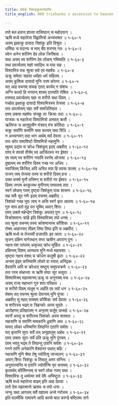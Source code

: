 ```yaml
---
title: 060 त्रिशङ्कुस्वर्गप्राप्तिः
title_english: 060 trishanku s ascension to heaven

---
```

तपो बल हतान् ज्ञात्वा वासिष्ठान् स महोदयान् ।  
ऋषि मध्ये महातेजा विह्वामित्रो अभ्यभाषत ॥ १-६०-१  
अयम् इक्ष्वाकु दायादः त्रिशंकुः इति विश्रुतः ।  
धर्मिष्ठः च वदान्यः च माम् चैव शरणम् गतः ॥ १-६०-२  
स्वेन अनेन शरीरेण देव लोक जिगीषया ।  
यथा अयम् स्व शरीरेण देव लोकम् गमिष्यति ॥ १-६०-३  
तथा प्रवर्त्यताम् यज्ञो भवद्भिः च मया सह ।  
विश्वामित्र वचः श्रुत्वा सर्व एव महर्षयः ॥ १-६०-४  
ऊचुः समेताः सहसा धर्मज्ञा धर्म संहितम् ।  
अयम् कुशिक दायादो मुनिः परम कोपनः ॥ १-६०-५  
यत् आह वचनम् संयक् एतत् कार्यम् न संशयः ।  
अग्नि कल्पो हि भगवान् शापम् दास्यति रोषितः ॥ १-६०-६  
तस्मात् प्रवर्त्यताम् यज्ञः स शरीरो यथा दिवम् ।  
गच्छेत् इक्ष्वाकु दायादो विश्वामित्रस्य तेजसा ॥ १-६०-७  
ततः प्रवर्त्यताम् यज्ञः सर्वे समधितिष्ठत ।  
एवम् उक्त्वा महर्षयः संजह्रुः ताः क्रियाः तदा ॥ १-६०-८  
याजकः च महातेजा विश्वामित्रो अभवत् क्रतौ ।  
ऋत्विजः च आनुपूर्व्येण मंत्रवत् मंत्र कोविदाः ॥ १-६०-९  
चक्रुः सर्वाणि कर्माणि यथा कल्पम् यथा विधि ।  
न अभ्यागमन् तदा भाग अर्थम् सर्व देवताः ॥ १-६०-११  
ततः कोप समाविष्टो विश्वमित्रो महामुनिः ।  
स्रुवम् उद्यंय स क्रोधः त्रिशंकुम् इदम् अब्रवीत् ॥ १-६०-१२  
पश्य मे तपसो वीर्यम् स्व आर्जितस्य नर ईश्वर ।  
एष त्वाम् स्व शरीरेण नयामि स्वर्गम् ओजसा ॥ १-६०-१३  
दुष्प्रापम् स्व शरीरेण दिवम् गच्छ नर अधिप ।  
स्वार्जितम् किंचित् अपि अस्ति मया हि तपसः फलम् ॥ १-६०-१४  
राजन् त्वम् तेजसा तस्य स शरीरो दिवम् व्रज ।  
उक्त वाक्ये मुनौ तस्मिन् स शरीरो नर ईश्वरः ॥ १-६०-१५  
दिवम् जगाम काकुत्स्थ मुनीनाम् पश्यताम् तदा ।  
स्वर्ग लोकम् गतम् दृष्ट्वा त्रिशंकुम् पाक शासनः ॥ १-६०-१६  
सह सर्वैः सुर गणैः इदम् वचनम् अब्रवीत् ।  
त्रिशंको गच्छ भूयः त्वम् न असि स्वर्ग कृत आलयः ॥ १-६०-१७  
गुरु शाप हतो मूढ पत भूमिम् अवाग् शिराः ।  
एवम् उक्तो महेन्द्रेण त्रिशंकुः अपतत् पुनः ॥ १-६०-१८  
विक्रोशमानः त्राहि इति विश्वामित्रम् तपो धनम् ।  
तत् श्रुत्वा वचनम् तस्य क्रोशमानस्य कौशिकः ॥ १-६०-१९  
रोषम् आहारयत् तीव्रम् तिष्ठ तिष्ठ इति च अब्रवीत् ।  
ऋषि मध्ये स तेजस्वी प्रजापतिः इव अपरः ॥ १-६०-२०  
सृजन् दक्षिण मार्गस्थान् सप्त ऋषीन् अपरान् पुनः ।  
नक्षत्र वंश परंपरम् असृजत् क्रोध मूर्छितः ॥ १-६०-२१  
दक्षिणाम् दिशम् आस्थाय मुनि मध्ये महायशाः ।  
सृष्ट्वा नक्षत्र वंशम् च क्रोधेन कलुषी कृतः ॥ १-६०-२२  
अन्यम् इंद्रम् करिष्यामि लोको वा स्यात् अनिंद्रकः ।  
दैवतानि अपि स क्रोधात् स्रष्टुम् समुपचक्रमे ॥ १-६०-२३  
ततः परम संभ्रान्ताः स ऋषि संघाः सुर असुराः ।  
विश्वामित्रम् महात्मानम् ऊचुः स अनुनयम् वचः ॥ १-६०-२४  
अयम् राजा महाभाग गुरु शाप परिक्षतः ।  
स शरीरो दिवम् यातुम् न अर्हति एव तपो धन ॥ १-६०-२५  
तेषाम् तत् वचनम् श्रुत्वा देवानाम् मुनि पुंगवः ।  
अब्रवीत् सु महत् वाक्यम् कौशिकः सर्व देवताः ॥ १-६०-२६  
स शरीरस्य भद्रम् वः त्रिहन्कोः अस्य भूपतेः ।  
आरोहणम् प्रतिज्ञातम् न अनृतम् कर्तुम् उत्सहे ॥ १-६०-२७  
स्वर्गो अस्तु स शरीरस्य त्रिशंकोः अस्य शाश्वतः ।  
नक्षत्राणि च सर्वाणि मामकानि ध्रुवाणि अथ ॥ १-६०-२८  
यावत् लोका धरिष्यन्ति तिष्ठन्ति एतानि सर्वशः ।  
यत् कृतानि सुराः सर्वे तत् अनुज्ञातुम् अर्हथ ॥ १-६०-२९  
एवम् उक्ताः सुराः सर्वे प्रति ऊचुः मुनि पुंगवम् ।  
एवम् भवतु भद्रम् ते तिष्ठन्तु एतानि सर्वशः ॥ १-६०-३०  
गगने तानि अनेकानि वैश्वानर पथात् बहिः ।  
नक्षत्राणि मुनि श्रेष्ठ तेषु ज्योतिःषु जाज्वलन् ॥ १-६०-३१  
अवाग् शिराः त्रिशंकुः च तिष्ठतु अमर संनिभः ।  
अनुयास्यन्ति च एतानि ज्योतीन्षि नृप सत्तमम् ॥ १-६०-३२  
कृतार्थम् कीर्तिमन्तम् च स्वर्ग लोक गतम् यथा ।  
विश्वामित्रः तु धर्मात्मा सर्व देवैः अभिष्टुतः ॥ १-६०-३३  
ऋषि मध्ये महातेजा बाढम् इति आह देवताः ।  
ततो देवा महात्मानो ऋषयः च तपो धनाः ।  
जग्मुः यथा आगतम् सर्वे यज्ञस्य अन्ते नरोत्तम ॥ १-६०-३४  
इति वाल्मीकि रामायणे आदि काव्ये बाल काण्डे षष्टितमः सर्गः
